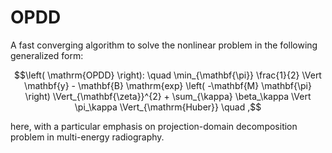 # OPDD
A fast converging algorithm to solve the nonlinear problem in the following generalized form:

$$\left( \mathrm{OPDD} \right): \quad \min_{\mathbf{\pi}} \frac{1}{2} \Vert \mathbf{y} - \mathbf{B} \mathrm{exp} \left( -\mathbf{M} \mathbf{\pi} \right) \Vert_{\mathbf{\zeta}}^{2} + \sum_{\kappa} \beta_\kappa \Vert \pi_\kappa \Vert_{\mathrm{Huber}} \quad ,$$

here, with a particular emphasis on projection-domain decomposition problem in multi-energy radiography.
